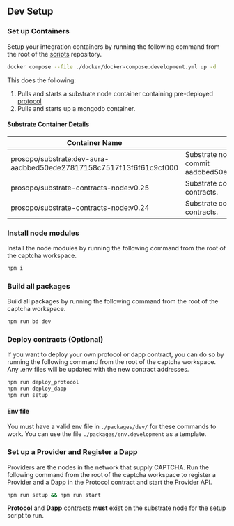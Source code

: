 ## Dev Setup

### Set up Containers

Setup your integration containers by running the following command from the root of
the [scripts](https://github.com/prosopo/scripts) repository.

```bash
docker compose --file ./docker/docker-compose.development.yml up -d
```

This does the following:

1. Pulls and starts a substrate node container containing pre-deployed [protocol](https://github.com/prosopo/protocol/)
2. Pulls and starts up a mongodb container.

#### Substrate Container Details

| Container Name                                                      | Description                                                                                   |
|---------------------------------------------------------------------|-----------------------------------------------------------------------------------------------|
| prosopo/substrate:dev-aura-aadbbed50ede27817158c7517f13f6f61c9cf000 | Substrate node with pre-deployed protocol at commit aadbbed50ede27817158c7517f13f6f61c9cf000. |
| prosopo/substrate-contracts-node:v0.25                              | Substrate contracts node version 0.25 with no contracts.                                      |
| prosopo/substrate-contracts-node:v0.24                              | Substrate contracts node version 0.24 with no contracts.                                      |

### Install node modules

Install the node modules by running the following command from the root of the captcha workspace.

```bash
npm i
```

### Build all packages

Build all packages by running the following command from the root of the captcha workspace.

```bash
npm run bd dev
```

### Deploy contracts (Optional)

If you want to deploy your own protocol or dapp contract, you can do so by running the following command from the root
of the captcha workspace. Any .env files will be updated with the new contract addresses.

```bash
npm run deploy_protocol
npm run deploy_dapp
npm run setup
```

#### Env file

You must have a valid env file in `./packages/dev/` for these commands to work. You can use the
file `./packages/env.development` as a template.

### Set up a Provider and Register a Dapp

Providers are the nodes in the network that supply CAPTCHA. Run the following command from the root of the captcha
workspace to register a Provider and a Dapp in the Protocol contract and start the Provider API.

```bash
npm run setup && npm run start
```

**Protocol** and **Dapp** contracts **must** exist on the substrate node for the setup script to run.
